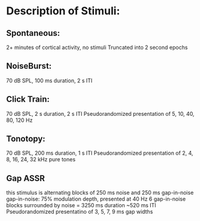 # Description of Stimuli: 

## Spontaneous: 
2+ minutes of cortical activity, no stimuli
Truncated into 2 second epochs

## NoiseBurst: 
70 dB SPL, 100 ms duration, 2 s ITI

## Click Train: 
70 dB SPL, 2 s duration, 2 s ITI
Pseudorandomized presentation of 5, 10, 40, 80, 120 Hz

## Tonotopy: 
70 dB SPL, 200 ms duration, 1 s ITI
Pseudorandomized presentation of 2, 4, 8, 16, 24, 32 kHz pure tones

## Gap ASSR
this stimulus is alternating blocks of 250 ms noise and 250 ms gap-in-noise
gap-in-noise: 75% modulation depth, presented at 40 Hz
6 gap-in-noise blocks surrounded by noise = 3250 ms duration
~520 ms ITI
Pseudorandomized presentatino of 3, 5, 7, 9 ms gap widths